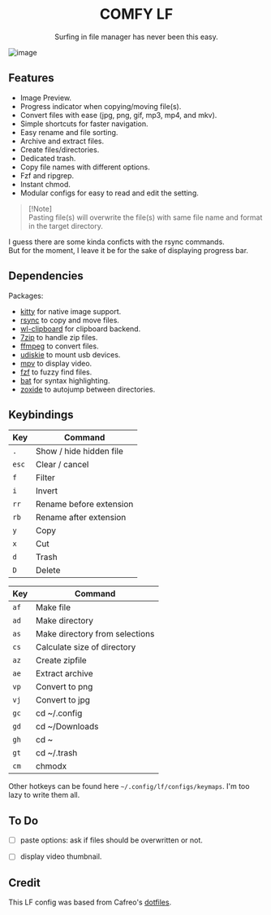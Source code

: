 <div align="center">
<h1>COMFY LF</h1>
<p>Surfing in file manager has never been this easy.</p>
</div>

![image](assets/lf.gif)

## Features

 - Image Preview.
 - Progress indicator when copying/moving file(s).
 - Convert files with ease (jpg, png, gif, mp3, mp4, and mkv).
 - Simple shortcuts for faster navigation.
 - Easy rename and file sorting.
 - Archive and extract files.
 - Create files/directories.
 - Dedicated trash.
 - Copy file names with different options.
 - Fzf and ripgrep.
 - Instant chmod.
 - Modular configs for easy to read and edit the setting.

 > [!Note]\
 > Pasting file(s) will overwrite the file(s) with same file name and format in the target directory.

I guess there are some kinda conficts with the rsync commands.\
But for the moment, I leave it be for the sake of displaying progress bar.  

## Dependencies

Packages:

 - [kitty](https://github.com/kovidgoyal/kitty) for native image support.
 - [rsync](https://github.com/RsyncProject/rsync) to copy and move files.
 - [wl-clipboard](https://github.com/bugaevc/wl-clipboard) for clipboard backend.
 - [7zip](https://archlinux.org/packages/extra/x86_64/7zip) to handle zip files.
 - [ffmpeg](https://github.com/FFmpeg/FFmpeg) to convert files.
 - [udiskie](https://github.com/coldfix/udiskie) to mount usb devices.
 - [mpv](https://github.com/mpv-player/mpv) to display video.
 - [fzf](https://github.com/junegunn/fzf) to fuzzy find files.
 - [bat](https://github.com/sharkdp/bat) for syntax highlighting.
 - [zoxide](https://github.com/ajeetdsouza/zoxide) to autojump between directories.


## Keybindings

| Key | Command |
| --- | --- |
| `.` | Show / hide hidden file 
| `esc` | Clear / cancel 
| `f` | Filter
| `i` | Invert
| `rr` | Rename before extension
| `rb`| Rename after extension 
| `y` | Copy
| `x` | Cut
| `d` | Trash
| `D` | Delete

| Key | Command |
| --- | --- |
| `af` | Make file
| `ad` | Make directory
| `as` | Make directory from selections
| `cs` | Calculate size of directory
| `az` | Create zipfile
| `ae` | Extract archive
| `vp` | Convert to png
| `vj` | Convert to jpg
| `gc` | cd ~/.config
| `gd` | cd ~/Downloads
| `gh` | cd ~
| `gt` | cd ~/.trash
| `cm` | chmodx

Other hotkeys can be found here `~/.config/lf/configs/keymaps`. I'm too lazy to write them all.  



 ## To Do
 - [ ] paste options: ask if files should be overwritten or not.
 - [ ] display video thumbnail.
 

## Credit
This LF config was based from Cafreo's [dotfiles](https://github.com/cafreo/hyprland-intergalactic).
